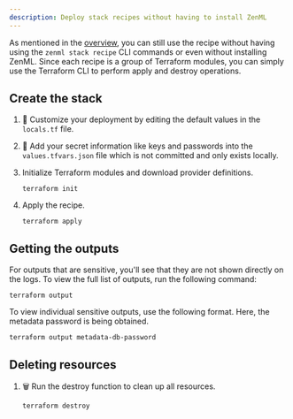 ```yaml
---
description: Deploy stack recipes without having to install ZenML
---
```


As mentioned in the [overview](./overview.md), you can still use the recipe without having using the `zenml stack recipe` CLI commands or even without installing ZenML. Since each recipe is a group of Terraform modules, you can simply use the Terraform CLI to perform apply and destroy operations.

## Create the stack

1. 🎨 Customize your deployment by editing the default values in the `locals.tf` file.

2. 🔐 Add your secret information like keys and passwords into the `values.tfvars.json` file which is not committed and only exists locally.

3. Initialize Terraform modules and download provider definitions.
    ```
    terraform init
    ```

4. Apply the recipe.
    ```
    terraform apply
    ```

## Getting the outputs

For outputs that are sensitive, you'll see that they are not shown directly on the logs. To view the full list of outputs, run the following command:

```
terraform output
```

To view individual sensitive outputs, use the following format. Here, the metadata password is being obtained.

```
terraform output metadata-db-password
```

## Deleting resources

1. 🗑️ Run the destroy function to clean up all resources.
    ```
    terraform destroy
    ```
